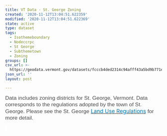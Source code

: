 ```yaml
---
title: VT Data - St. George Zoning
created: '2020-11-12T13:04:51.622359'
modified: '2020-11-12T13:04:51.622369'
state: active
type: dataset
tags:
  - Isothemeboundary
  - Nodeccrpc
  - St George
  - Subthemetown
  - Zoning
groups: []
csv_url: >-
  https://geodata.vermont.gov/datasets/fcccb4ded2314c94afff43a5bd9b771e_0.csv?outSR=%7B%22latestWkid%22%3A3857%2C%22wkid%22%3A102100%7D
json_url: ''
layout: post

---
```

<p><span style='font-size:13.0pt;font-family:&quot;Arial&quot;,sans-serif;
color:#4C4C4C;background:white'>Data includes zoning districts for St. George,
Vermont. Data corresponds to the regulations adopted by the town of St. George.
Please see the St. George </span><a href='https://www.stgeorgevermont.com/documents.html' style='font-variant-ligatures: normal;font-variant-caps: normal;orphans: 2;
text-align:start;widows: 2;-webkit-text-stroke-width: 0px;word-spacing:0px' target='_blank'><span style='font-size:13.0pt;color:#0079C1;background:white;text-decoration:none;
text-underline:none'>Land Use Regulations</span></a><span style='font-size:
13.0pt;font-family:&quot;Arial&quot;,sans-serif;color:#4C4C4C;background:white'><span style='font-variant-ligatures: normal;font-variant-caps: normal;orphans: 2;
text-align:start;widows: 2;-webkit-text-stroke-width: 0px;text-decoration-style: initial;
text-decoration-color: initial;float:none;word-spacing:0px'> for more
detail.</span></span></p>

<p><span style='font-size:13.0pt;font-family:&quot;Arial&quot;,sans-serif;
color:#4C4C4C;background:white'> </span></p>
